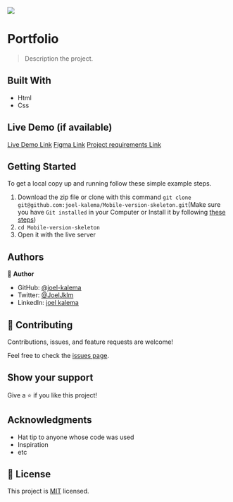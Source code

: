 ![](https://img.shields.io/badge/Microverse-blueviolet)

# Portfolio

> Description the project.

## Built With

- Html
- Css

## Live Demo (if available)

[Live Demo Link](https://joel-kalema.github.io/Mobile-version-skeleton/)
[Figma Link](https://www.figma.com/file/l7SqJ3ZfkAKih9sFxvWSR4/Microverse-Student-Project-1?node-id=23%3A10)
[Project requirements Link](https://github.com/microverseinc/curriculum-html-css/blob/main/portfolio/1_setup.md)

## Getting Started

To get a local copy up and running follow these simple example steps.

1. Download the zip file or clone with this command `git clone git@github.com:joel-kalema/Mobile-version-skeleton.git`(Make sure you have `Git installed` in your Computer or Install it by following [these steps](https://git-scm.com/book/en/v2/Getting-Started-Installing-Git))
2. `cd Mobile-version-skeleton`
3. Open it with the live server

## Authors

👤 **Author**

- GitHub: [@joel-kalema](https://github.com/joel-kalema)
- Twitter: [@JoelJklm](https://www.linkedin.com/in/joel-kalema-30518a230/)
- LinkedIn: [joel kalema](https://twitter.com/JoelJklm)

## 🤝 Contributing

Contributions, issues, and feature requests are welcome!

Feel free to check the [issues page](https://github.com/joel-kalema/Mobile-version-skeleton/issues).

## Show your support

Give a ⭐️ if you like this project!

## Acknowledgments

- Hat tip to anyone whose code was used
- Inspiration
- etc

## 📝 License

This project is [MIT](./MIT.md) licensed.
